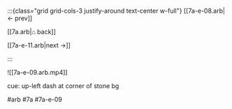 :::{class="grid grid-cols-3 justify-around text-center w-full"}
[[7a-e-08.arb|← prev]]

[[7a.arb|⌂ back]]

[[7a-e-11.arb|next →]]

:::

![[7a-e-09.arb.mp4]]

cue: up-left dash at corner of stone bg

#arb #7a #7a-e-09

